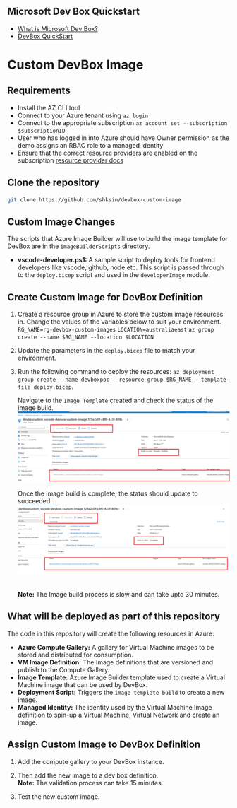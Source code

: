 ## Microsoft Dev Box Quickstart

- [What is Microsoft Dev Box?](https://learn.microsoft.com/en-us/azure/dev-box/overview-what-is-microsoft-dev-box)
- [DevBox QuickStart](https://github.com/luxu-ms/Devbox-ADE-Infra/tree/main)

# Custom DevBox Image

## Requirements

- Install the AZ CLI tool
- Connect to your Azure tenant using `az login`
- Connect to the appropriate subscription `az account set --subscription $subscriptionID`
- User who has logged in into Azure should have Owner permission as the demo assigns an RBAC role to a managed identity
- Ensure that the correct resource providers are enabled on the subscription [resource provider docs](https://learn.microsoft.com/en-us/azure/dev-box/how-to-customize-devbox-azure-image-builder#create-a-windows-image-and-distribute-it-to-azure-compute-gallery)

## Clone the repository

```bash
git clone https://github.com/shksin/devbox-custom-image
```


## Custom Image Changes

The scripts that Azure Image Builder will use to build the image template for DevBox are in the `imageBuilderScripts` directory.
- **vscode-developer.ps1:** A sample script to deploy tools for frontend developers like vscode, github, node etc. This script is passed through to the `deploy.bicep` script and used in the `developerImage` module.

## Create Custom Image for DevBox Definition

1. Create a resource group in Azure to store the custom image resources in. Change the values of the variables below to suit your environment.
    ```RG_NAME=rg-devbox-custom-images```
    ```LOCATION=australiaeast```
    ```az group create --name $RG_NAME --location $LOCATION```

1. Update the parameters in the `deploy.bicep` file to match your environment.
1. Run the following command to deploy the resources: `az deployment group create --name devboxpoc --resource-group $RG_NAME --template-file deploy.bicep`. 

    Navigate to the `Image Template` created and check the status of the image build. <br>
    ![image](images/customImageBuildInProgress.png) <br>

     Once the image build is complete, the status should update to succeeded.<br>
     ![image](images/customImageBuildSuccess.png)


    <br> **Note:** The Image build process is slow and can take upto 30 minutes.

## What will be deployed as part of this repository

The code in this repository will create the following resources in Azure:

- **Azure Compute Gallery:** A gallery for Virtual Machine images to be stored and distributed for consumption.
- **VM Image Definition:** The Image definitions that are versioned and publish to the Compute Gallery.
- **Image Template:** Azure Image Builder template used to create a Virtual Machine image that can be used by DevBox.
- **Deployment Script:** Triggers the `image template build` to create a new image.
- **Managed Identity:** The identity used by the Virtual Machine Image definition to spin-up a Virtual Machine, Virtual Network and create an image.


## Assign Custom Image to DevBox Definition

1. Add the compute gallery to your DevBox instance.
1. Then add the new image to a dev box definition. <br> **Note:** The validation process can take 15 minutes. <br>

1. Test the new custom image.

